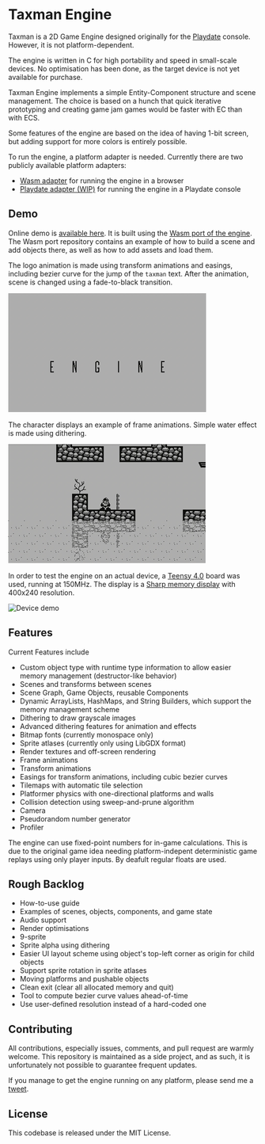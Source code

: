# Taxman Engine

Taxman is a 2D Game Engine designed originally for the [Playdate](https://play.date) console. However, it is not platform-dependent.

The engine is written in C for high portability and speed in small-scale devices. No optimisation has been done, as the target device is not yet available for purchase.

Taxman Engine implements a simple Entity-Component structure and scene management. The choice is based on a hunch that quick iterative prototyping and creating game jam games would be faster with EC than with ECS.

Some features of the engine are based on the idea of having 1-bit screen, but adding support for more colors is entirely possible.

To run the engine, a platform adapter is needed. Currently there are two publicly available platform adapters:

- [Wasm adapter](https://github.com/mcdevon/taxman-wasm) for running the engine in a browser
- [Playdate adapter (WIP)](https://github.com/mcdevon/taxman-playdate) for running the engine in a Playdate console

## Demo

Online demo is [available here](https://mcdevon.github.io/taxman-wasm/). It is built using the [Wasm port of the engine](https://github.com/mcdevon/taxman-wasm). The Wasm port repository contains an example of how to build a scene and add objects there, as well as how to add assets and load them.

The logo animation is made using transform animations and easings, including bezier curve for the jump of the `taxman` text. After the animation, scene is changed using a fade-to-black transition.

![Logo animation](taxman-demo-1.gif)

The character displays an example of frame animations. Simple water effect is made using dithering.

![Character and tilemap demo](taxman-demo-2.gif)

In order to test the engine on an actual device, a [Teensy 4.0](https://www.pjrc.com/store/teensy40.html) board was used, running at 150MHz. The display is a [Sharp memory display](https://www.sharpsma.com/products?sharpCategory=Memory%20LCD&p_p_parallel=0&sharpProductRecordId=1504552) with 400x240 resolution.

![Device demo](taxman-device.gif)

## Features

Current Features include

- Custom object type with runtime type information to allow easier memory management (destructor-like behavior)
- Scenes and transforms between scenes
- Scene Graph, Game Objects, reusable Components
- Dynamic ArrayLists, HashMaps, and String Builders, which support the memory management scheme
- Dithering to draw grayscale images
- Advanced dithering features for animation and effects
- Bitmap fonts (currently monospace only)
- Sprite atlases (currently only using LibGDX format)
- Render textures and off-screen rendering
- Frame animations
- Transform animations
- Easings for transform animations, including cubic bezier curves
- Tilemaps with automatic tile selection
- Platformer physics with one-directional platforms and walls
- Collision detection using sweep-and-prune algorithm
- Camera
- Pseudorandom number generator
- Profiler

The engine can use fixed-point numbers for in-game calculations. This is due to the original game idea needing platform-indepent deterministic game replays using only player inputs. By deafult regular floats are used.

## Rough Backlog

- How-to-use guide
- Examples of scenes, objects, components, and game state
- Audio support
- Render optimisations
- 9-sprite
- Sprite alpha using dithering
- Easier UI layout scheme using object's top-left corner as origin for child objects
- Support sprite rotation in sprite atlases
- Moving platforms and pushable objects
- Clean exit (clear all allocated memory and quit)
- Tool to compute bezier curve values ahead-of-time
- Use user-defined resolution instead of a hard-coded one

## Contributing

All contributions, especially issues, comments, and pull request are warmly welcome. This repository is maintained as a side project, and as such, it is unfortunately not possible to guarantee frequent updates.

If you manage to get the engine running on any platform, please send me a [tweet](https://twitter.com/jussienroos).

## License

This codebase is released under the MIT License.
